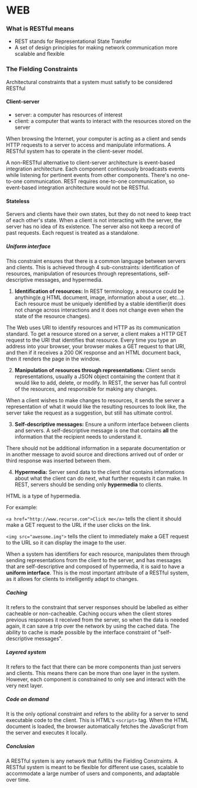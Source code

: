 # WEB

### What is RESTful means     
- REST stands for Representational State Transfer
- A set of design principles for making network communication more scalable and flexible

### The Fielding Constraints     
Architectural constraints that a system must satisfy to be considered RESTful
#### Client-server
- server: a computer has resources of interest
- client: a computer that wants to interact with the resources stored on the server

When browsing the Internet, your computer is acting as a client and sends HTTP requests to a server to access and manipulate informations.
A RESTful system has to operate in the client-sever model.

A non-RESTful alternative to client-server architecture is event-based integration architecture. Each component continuously broadcasts events while listening for pertinent events from other components. There's no one-to-one communication. REST requires one-to-one communication, so event-based integration architecture would not be RESTful.

#### Stateless     
Servers and clients have their own states, but they do not need to keep tract of each other's state. When a client is not interacting with the server, the server has no idea of its existence. The server also not keep a record of past requests. Each request is treated as a standalone.

##### Uniform interface     
This constraint ensures that there is a common language between servers and clients. This is achieved through 4 sub-constraints: identification of resources, manipulation of resources through representations, self-descriptive messages, and hypermedia.

1. **Identification of resources:**
In REST terminology, a resource could be anything(e.g HTML document, image, information about a user, etc...). Each resource must be uniquely identified by a stable identifier(it does not change across interactions and it does not change even when the state of the resource changes).

  The Web uses URI to identify resources and HTTP as its communication standard. To get a resource stored on a server, a client makes a HTTP GET request to the URI that identifies that resource. Every time you type an address into your browser, your browser makes a GET request to that URI, and then if it receives a 200 OK response and an HTML document back, then it renders the page in the window.

2. **Manipulation of resources through representations:**
Client sends representations, usually a JSON object containing the content that it would like to add, delete, or modify. In REST, the server has full control of the resources, and responsible for making any changes.

  When a client wishes to make changes to resources, it sends the server a representation of what it would like the resulting resources to look like, the server take the request as a suggestion, but still has ultimate control.

3. **Self-descriptive messages:**
Ensure a uniform interface between clients and servers. A self-descriptive message is one that contains **all** the information that the recipient needs to understand it.

  There should not be additional information in a separate documentation or in another message to avoid source and directions arrived out of order or third response was inserted between them.

4. **Hypermedia:**
Server send data to the client that contains informations about what the client can do next, what further requests it can make. In REST, servers should be sending only **hypermedia** to clients.

  HTML is a type of hypermedia.

  For example:

  ```<a href="http://www.recurse.com">Click me</a>``` tells the client it should make a GET request to the URL if the user clicks on the link.

  ```<img src="awesome.img">``` tells the client to immediately make a GET request to the URL so it can display the image to the user.        

When a system has identifiers for each resource, manipulates them through sending representations from the client to the server, and has messages that are self-descriptive and composed of hypermedia, it is said to have a **uniform interface**.
This is the most important attribute of a RESTful system, as it allows for clients to intelligently adapt to changes.

##### Caching
It refers to the constraint that server responses should be labelled as either cacheable or non-cacheable. Caching occurs when the client stores previous responses it received from the server, so when the data is needed again, it can save a trip over the network by using the cached data. The ability to cache is made possible by the interface constraint of "self-descriptive messages".

##### Layered system
It refers to the fact that there can be more components than just servers and clients. This means there can be more than one layer in the system. However, each component is constrained to only see and interact with the very next layer.

##### Code on demand
It is the only optional constraint and refers to the ability for a server to send executable code to the client. This is HTML's ```<script>``` tag. When the HTML document is loaded, the browser automatically fetches the JavaScript from the server and executes it locally.

##### Conclusion
A RESTful system is any network that fulfills the Fielding Constraints. A RESTful system is meant to be flexible for different use cases, scalable to accommodate a large number of users and components, and adaptable over time.
